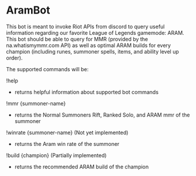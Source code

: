 # AramBot

This bot is meant to invoke Riot APIs from discord to query useful information regarding our favorite League of Legends gamemode: ARAM. This bot should be able to query for MMR (provided by the na.whatismymmr.com API) as well as optimal ARAM builds for every champion (including runes, summoner spells, items, and ability level up order).

The supported commands will be:

!help
- returns helpful information about supported bot commands

!mmr {summoner-name}
- returns the Normal Summoners Rift, Ranked Solo, and ARAM mmr of the summoner

!winrate {summoner-name} (Not yet implemented)
- returns the Aram win rate of the summoner

!build {champion} (Partially implemented)
- returns the recommended ARAM build of the champion

